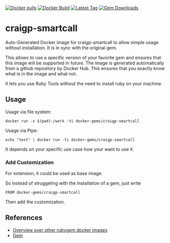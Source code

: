 [![Docker pulls](https://img.shields.io/docker/pulls/rubygem/craigp-smartcall.svg)](https://hub.docker.com/r/rubygem/craigp-smartcall/)
[![Docker Build](https://img.shields.io/docker/automated/rubygem/craigp-smartcall.svg)](https://hub.docker.com/r/rubygem/craigp-smartcall/)
[![Latest Tag](https://img.shields.io/github/tag/docker-rubygem/craigp-smartcall.svg)](https://hub.docker.com/r/rubygem/craigp-smartcall/)
[![Gem Downloads](https://img.shields.io/gem/dt/craigp-smartcall.svg)](https://rubygems.org/gems/craigp-smartcall/)
# craigp-smartcall

Auto-Generated Docker image for craigp-smartcall to allow simple usage without installation.
It is in sync with the original gem.

This allows to use a specific version of your favorite gem and ensures that this image will be supported in future.
The image is generated automatically from a github repository by Docker Hub.
This ensures that you exactly know what is in the image and what not.

It lets you use Ruby Tools without the need to install ruby on your machine.

## Usage

Usage via file system:

`docker run -v $(pwd):/work -ti docker-gems/craigp-smartcall`

Usage via Pipe:

`echo "test" | docker run -ti docker-gems/craigp-smartcall`

It depends on your specific use case how your want to use it.

### Add Customization

For extension, it could be used as base image.

So instead of struggeling with the installation of a gem, just write

`FROM docker-gems/craigp-smartcall`

Then add the customization.

## References

 - [Overview over other rubygem docker images](https://github.com/thinkbot/docker-rubygem)
 - [Gem](https://rubygems.org/gems/craigp-smartcall/)
